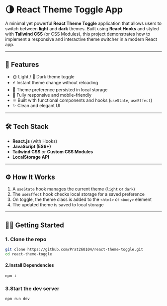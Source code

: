 # 🌗 React Theme Toggle App

A minimal yet powerful **React Theme Toggle** application that allows users to switch between **light** and **dark** themes. Built using **React Hooks** and styled with **Tailwind CSS** (or CSS Modules), this project demonstrates how to implement a responsive and interactive theme switcher in a modern React app.

---

## 🚀 Features

- 🌞 Light / 🌚 Dark theme toggle
- ⚡ Instant theme change without reloading
- 💾 Theme preference persisted in local storage
- 🎯 Fully responsive and mobile-friendly
- ⚛️ Built with functional components and hooks (`useState`, `useEffect`)
- ✨ Clean and elegant UI

---

## 🛠️ Tech Stack

- **React.js** (with Hooks)
- **JavaScript (ES6+)**
- **Tailwind CSS** or **Custom CSS Modules**
- **LocalStorage API**

---

## ⚙️ How It Works

1. A `useState` hook manages the current theme (`light` or `dark`)
2. The `useEffect` hook checks local storage for a saved preference
3. On toggle, the theme class is added to the `<html>` or `<body>` element
4. The updated theme is saved to local storage

---

## 🧑‍💻 Getting Started

### 1. Clone the repo

```bash
git clone https://github.com/Prat260104/react-theme-toggle.git
cd react-theme-toggle
```

#### 2.Install Dependencies

```bash
npm i
```

### 3.Start the dev server

```bash
npm run dev
```


